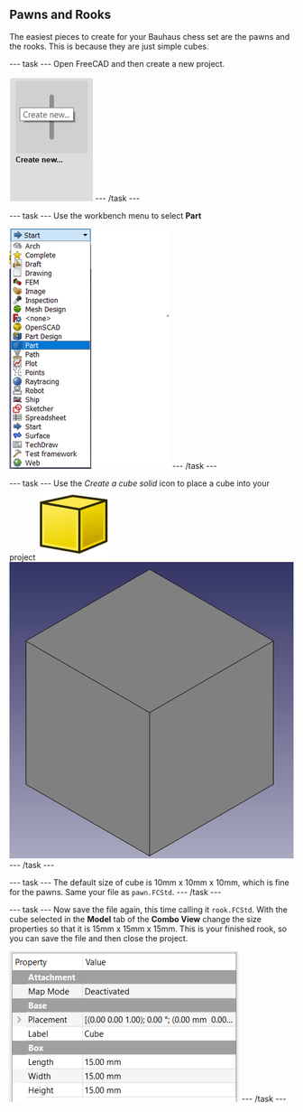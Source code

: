 ## Pawns and Rooks

The easiest pieces to create for your Bauhaus chess set are the pawns and the rooks. This is because they are just simple cubes.

--- task ---
Open FreeCAD and then create a new project.

![create_new](images/create_new.png)
--- /task ---

--- task ---
Use the workbench menu to select **Part**

![workbench_menu](images/workbench_menu.png)
--- /task ---

--- task ---
Use the *Create a cube solid* icon to place a cube into your project
![Part_Box.png](images/Part_Box.png)
![create_cube](images/create_cube.png)
--- /task ---

--- task ---
The default size of cube is 10mm x 10mm x 10mm, which is fine for the pawns. Same your file as `pawn.FCStd`.
--- /task ---

--- task ---
Now save the file again, this time calling it `rook.FCStd`. With the cube selected in the **Model** tab of the **Combo View** change the size properties so that it is 15mm x 15mm x 15mm. This is your finished rook, so you can save the file and then close the project.

![rook_properties](images/rook_properties.png)
--- /task ---
